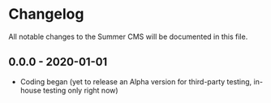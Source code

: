 # Changelog

All notable changes to the Summer CMS will be documented in this file.

## 0.0.0 - 2020-01-01
- Coding began (yet to release an Alpha version for third-party testing, in-house testing only right now)
